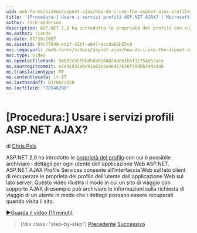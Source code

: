 ```yaml
---
uid: web-forms/videos/aspnet-ajax/how-do-i-use-the-aspnet-ajax-profile-services
title: '[Procedura:] Usare i servizi profili ASP.NET AJAX? | Microsoft Docs'
author: rick-anderson
description: ASP.NET 2,0 ha introdotto le proprietà del profilo con cui è possibile archiviare i dettagli per ogni utente dell'applicazione Web ASP.NET. ASP.NET AJAX Profile Services Consenti...
ms.author: riande
ms.date: 07/16/2007
ms.assetid: 8fc77048-4d1f-42bf-a947-ecc9a02b25c9
msc.legacyurl: /web-forms/videos/aspnet-ajax/how-do-i-use-the-aspnet-ajax-profile-services
msc.type: video
ms.openlocfilehash: 54b82c52f0bd58a0184824a861b5f31754652ace
ms.sourcegitcommit: e7e91932a6e91a63e2e46417626f39d6b244a3ab
ms.translationtype: MT
ms.contentlocale: it-IT
ms.lasthandoff: 03/06/2020
ms.locfileid: "78546298"
---
```

# <a name="how-do-i-use-the-aspnet-ajax-profile-services"></a>[Procedura:] Usare i servizi profili ASP.NET AJAX?

di [Chris Pels](https://twitter.com/chrispels)

ASP.NET 2,0 ha introdotto le [proprietà del profilo](https://msdn.microsoft.com/library/at64shx3.aspx) con cui è possibile archiviare i dettagli per ogni utente dell'applicazione Web ASP.NET. ASP.NET AJAX Profile Services consente all'interfaccia Web sul lato client di recuperare le proprietà del profilo dell'utente dall'applicazione Web sul lato server. Questo video illustra il modo in cui un sito di viaggio con supporto AJAX di esempio può archiviare le informazioni sulla richiesta di viaggio di un utente in modo che i dettagli possano essere recuperati quando visita il sito.

[&#9654;Guarda il video (11 minuti)](https://channel9.msdn.com/Blogs/ASP-NET-Site-Videos/how-do-i-use-the-aspnet-ajax-profile-services)

> [!div class="step-by-step"]
> [Precedente](how-do-i-use-other-javascript-user-interface-libraries-with-aspnet-ajax.md)
> [Successivo](how-do-i-debug-aspnet-ajax-applications-using-visual-studio-2005.md)
